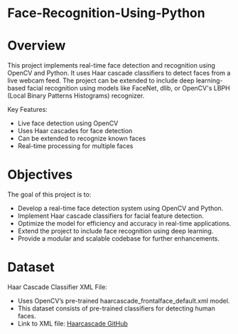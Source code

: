 # Face-Recognition-Using-Python

# Overview
This project implements real-time face detection and recognition using OpenCV and Python. It uses Haar cascade classifiers to detect faces from a live webcam feed. The project can be extended to include deep learning-based facial recognition using models like FaceNet, dlib, or OpenCV's LBPH (Local Binary Patterns Histograms) recognizer.

Key Features:
- Live face detection using OpenCV
- Uses Haar cascades for face detection
- Can be extended to recognize known faces
- Real-time processing for multiple faces

# Objectives
The goal of this project is to:
- Develop a real-time face detection system using OpenCV and Python.
- Implement Haar cascade classifiers for facial feature detection.
- Optimize the model for efficiency and accuracy in real-time applications.
- Extend the project to include face recognition using deep learning.
- Provide a modular and scalable codebase for further enhancements.

# Dataset
Haar Cascade Classifier XML File:
- Uses OpenCV’s pre-trained haarcascade_frontalface_default.xml model.
- This dataset consists of pre-trained classifiers for detecting human faces.
- Link to XML file: [Haarcascade GitHub](https://github.com/opencv/opencv/blob/master/data/haarcascades/haarcascade_frontalface_default.xml)
